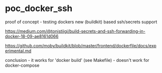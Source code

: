 # poc_docker_ssh
proof of concept - testing dockers new (buildkit) based ssh/secrets support

https://medium.com/@tonistiigi/build-secrets-and-ssh-forwarding-in-docker-18-09-ae8161d066

https://github.com/moby/buildkit/blob/master/frontend/dockerfile/docs/experimental.md

conclusion - it works for 'docker build' (see Makefile) - doesn't work for docker-compose 
